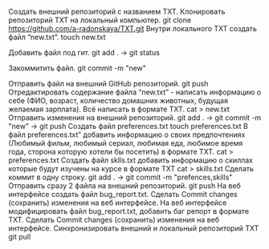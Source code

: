   Создать внешний репозиторий c названием TXT.
  Клонировать репозиторий TXT на локальный компьютер.  git clone https://github.com/a-radonskaya/TXT.git
  Внутри локального TXT создать файл “new.txt”.  touch new.txt

  Добавить файл под гит.  git add . ->  git status

  Закоммитить файл. git commit -m "new"

  Отправить файл на внешний GitHub репозиторий. git push
 Отредактировать содержание файла “new.txt” - написать информацию о себе (ФИО, возраст, количество домашних животных, будущая желаемая зарплата). Всё написать в формате TXT.  cat > new.txt
Отправить изменения на внешний репозиторий. git add . -> git commit -m "new" ->  git push
Создать файл  preferences.txt  touch preferences.txt
 В файл preferences.txt” добавить информацию о своих предпочтениях (Любимый фильм, любимый сериал, любимая еда, любимое время года, сторона которую хотели бы посетить) в формате TXT. cat > preferences.txt
Создать файл sklls.txt добавить информацию о скиллах которые будут изучены на курсе в формате TXT  cat > skills.txt
 Сделать коммит в одну строку.  git add . -> git commit -m "prefences,skills"
 Отправить сразу 2 файла на внешний репозиторий. git push
 На веб интерфейсе создать файл bug_report.txt.
 Сделать Commit changes (сохранить) изменения на веб интерфейсе.
 На веб интерфейсе модифицировать файл bug_report.txt, добавить баг репорт в формате TXT.
 Сделать Commit changes (сохранить) изменения на веб интерфейсе.
 Синхронизировать внешний и локальный репозиторий TXT git pull
